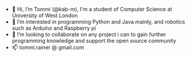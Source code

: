 - 👋 Hi, I’m Tommi (@kab-m), I'm a student of Computer Science at University of West London
- 👀 I’m interested in programming Python and Java mainly, and robotics such as Arduino and Raspberry pi
- 💞️ I’m looking to collaborate on any project i can to gain further programming knowledge and support the open source community
- 📫 tommi.rainer @ gmail.com

<!---
kab-m/kab-m is a ✨ special ✨ repository because its `README.md` (this file) appears on your GitHub profile.
You can click the Preview link to take a look at your changes.
--->
